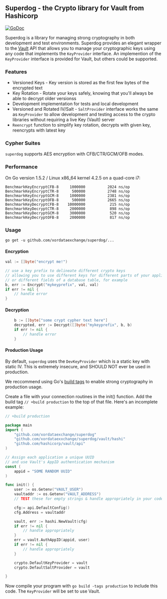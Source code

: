 ## Superdog - the Crypto library for Vault from Hashicorp
[![GoDoc](https://godoc.org/github.com/xordataexchange/superdog?status.svg)](http://godoc.org/github.com/xordataexchange/superdog)


Superdog is a library for managing strong cryptography in both development and test environments.  Superdog provides an elegant wrapper to the [Vault](https://www.vaultproject.io) API that allows you to manage your cryptographic keys using any code that implements the `KeyProvider` interface.  An implemention of the `KeyProvider` interface is provided for Vault, but others could be supported.

### Features

-  Versioned Keys - Key version is stored as the first few bytes of the encrypted text
-  Key Rotation - Rotate your keys safely, knowing that you'll always be able to decrypt older versionss
-  Development implementation for tests and local development
-  Versioned and Rotated IV/Salt - `SaltProvider` interface works the same as `KeyProvider` to allow development and testing access to the crypto libraries without requiring a live Key (Vault) server
-  `Reencrypt` function to simplify key rotation, decrypts with given key, reencrypts with latest key

### Cypher Suites

`superdog` supports AES encryption with CFB/CTR/GCM/OFB modes.


### Performance

On Go version 1.5.2 / Linux x86_64 kernel 4.2.5 on a quad-core i7:

```
BenchmarkKeyEncryptCFB-8	 1000000	      2024 ns/op
BenchmarkKeyEncryptCTR-8	  500000	      2748 ns/op
BenchmarkKeyEncryptGCM-8	 1000000	      2381 ns/op
BenchmarkKeyEncryptOFB-8	  500000	      2665 ns/op
BenchmarkKeyDecryptCFB-8	10000000	       215 ns/op
BenchmarkKeyDecryptCTR-8	 2000000	       898 ns/op
BenchmarkKeyDecryptGCM-8	 3000000	       520 ns/op
BenchmarkKeyDecryptOFB-8	 2000000	       817 ns/op
```

### Usage

`go get -u github.com/xordataexchange/superdog/...`

#### Encryption
```go
val := []byte("encrypt me!")

// use a key prefix to delineate different crypto keys
// allowing you to use different keys for different parts of your application
// or different fields of a database table, for example
b, err := Encrypt("mykeyprefix", val, val)
if err != nil {
	// handle error
}
```
#### Decryption
```go
	b := []byte["some crypt cypher text here"]
	decrypted, err := Decrypt([]byte("mykeyprefix", b, b)
	if err != nil {
		// handle error
	}

```

#### Production Usage
By default, `superdog` uses the `DevKeyProvider` which is a static key with static IV.  This is extremely insecure, and SHOULD NOT ever be used in production.

We reccommend using Go's [build tags](https://golang.org/pkg/go/build/) to enable strong cryptography in production usage.

Create a file with your connection routines in the init() function.  Add the build tag `// +build production` to the top of that file.  Here's an incomplete example:

```go
// +build production

package main
import (
	"github.com/xordataexchange/superdog"
	"github.com/xordataexxchange/superdog/vault/hashi"
	"github.com/hashicorp/vault/api"
)

// Assign each application a unique UUID
// and use Vault's AppID authentication mechanism
const (
	appid = "SOME RANDOM UUID"
)

func init() {
	user := os.Getenv("VAULT_USER")
	vaultaddr := os.Getenv("VAULT_ADDRESS")
	// TEST these for empty strings & handle appropriately in your code

	cfg:= api.DefaultConfig()
	cfg.Address = vaultaddr

	vault, err := hashi.NewVault(cfg)
	if err != nil {
		// handle appropriately
	}
	err = vault.AuthAppID(appid, user)
	if err != nil {
		// handle appropriately
	}

	crypto.DefaultKeyProvider = vault
	crypto.DefaultSaltProvider = vault

}

```
Now compile your program with `go build -tags production` to include this code.  The `KeyProvider` will be set to use Vault.

